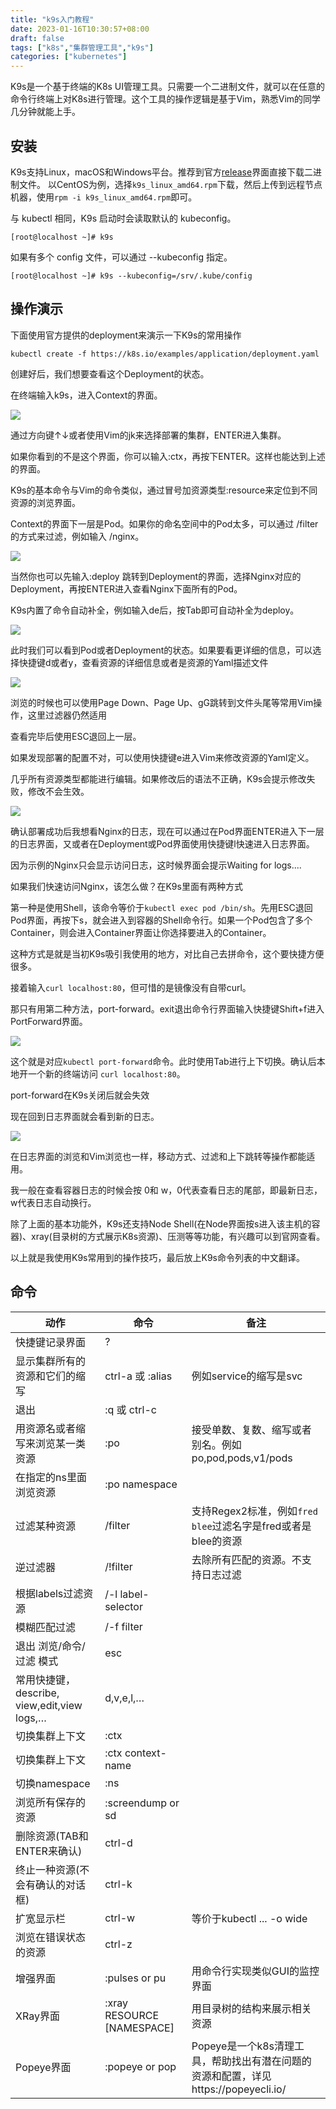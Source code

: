 ```yaml
---
title: "k9s入门教程"
date: 2023-01-16T10:30:57+08:00
draft: false
tags: ["k8s","集群管理工具","k9s"]
categories: ["kubernetes"]
---
```


K9s是一个基于终端的K8s UI管理工具。只需要一个二进制文件，就可以在任意的命令行终端上对K8s进行管理。这个工具的操作逻辑是基于Vim，熟悉Vim的同学几分钟就能上手。

## 安装
K9s支持Linux，macOS和Windows平台。推荐到官方[release](https://github.com/derailed/k9s/releases)界面直接下载二进制文件。
以CentOS为例，选择`k9s_linux_amd64.rpm`下载，然后上传到远程节点机器，使用`rpm -i k9s_linux_amd64.rpm`即可。

与 kubectl 相同，K9s 启动时会读取默认的 kubeconfig。
```
[root@localhost ~]# k9s
```
如果有多个 config 文件，可以通过 --kubeconfig 指定。
```
[root@localhost ~]# k9s --kubeconfig=/srv/.kube/config
```

## 操作演示
下面使用官方提供的deployment来演示一下K9s的常用操作
```
kubectl create -f https://k8s.io/examples/application/deployment.yaml
```
创建好后，我们想要查看这个Deployment的状态。

在终端输入k9s，进入Context的界面。

![](/images/xk9s1.png)

通过方向键↑↓或者使用Vim的jk来选择部署的集群，ENTER进入集群。

如果你看到的不是这个界面，你可以输入:ctx，再按下ENTER。这样也能达到上述的界面。

K9s的基本命令与Vim的命令类似，通过冒号加资源类型:resource来定位到不同资源的浏览界面。

Context的界面下一层是Pod。如果你的命名空间中的Pod太多，可以通过 /filter 的方式来过滤，例如输入 /nginx。

![](/images/xk9s2.png)

当然你也可以先输入:deploy 跳转到Deployment的界面，选择Nginx对应的Deployment，再按ENTER进入查看Nginx下面所有的Pod。

K9s内置了命令自动补全，例如输入de后，按Tab即可自动补全为deploy。

![](/images/xk9s3.png)

此时我们可以看到Pod或者Deployment的状态。如果要看更详细的信息，可以选择快捷键d或者y，查看资源的详细信息或者是资源的Yaml描述文件

![](/images/xk9s4.png)

浏览的时候也可以使用Page Down、Page Up、gG跳转到文件头尾等常用Vim操作，这里过滤器仍然适用

查看完毕后使用ESC退回上一层。

如果发现部署的配置不对，可以使用快捷键e进入Vim来修改资源的Yaml定义。

几乎所有资源类型都能进行编辑。如果修改后的语法不正确，K9s会提示修改失败，修改不会生效。

![](/images/xk9s5.png)

确认部署成功后我想看Nginx的日志，现在可以通过在Pod界面ENTER进入下一层的日志界面，又或者在Deployment或Pod界面使用快捷键l快速进入日志界面。

因为示例的Nginx只会显示访问日志，这时候界面会提示Waiting for logs....

如果我们快速访问Nginx，该怎么做？在K9s里面有两种方式

第一种是使用Shell，该命令等价于`kubectl exec pod /bin/sh`。先用ESC退回Pod界面，再按下s，就会进入到容器的Shell命令行。如果一个Pod包含了多个Container，则会进入Container界面让你选择要进入的Container。

这种方式是就是当初K9s吸引我使用的地方，对比自己去拼命令，这个要快捷方便很多。

接着输入`curl localhost:80`，但可惜的是镜像没有自带curl。

那只有用第二种方法，port-forward。exit退出命令行界面输入快捷键Shift+f进入PortForward界面。

![](/images/xk9s6.png)

这个就是对应`kubectl port-forward`命令。此时使用Tab进行上下切换。确认后本地开一个新的终端访问 `curl localhost:80`。

port-forward在K9s关闭后就会失效

现在回到日志界面就会看到新的日志。

![](/images/xk9s7.png)

在日志界面的浏览和Vim浏览也一样，移动方式、过滤和上下跳转等操作都能适用。

我一般在查看容器日志的时候会按 0和 w，0代表查看日志的尾部，即最新日志，w代表日志自动换行。

除了上面的基本功能外，K9s还支持Node Shell(在Node界面按s进入该主机的容器)、xray(目录树的方式展示K8s资源)、压测等等功能，有兴趣可以到官网查看。

以上就是我使用K9s常用到的操作技巧，最后放上K9s命令列表的中文翻译。

## 命令
|动作	|命令|	备注|	
|-------|-------|-------|
|快捷键记录界面|	?	|	|
|显示集群所有的资源和它们的缩写|	ctrl-a 或 :alias	|例如service的缩写是svc	|
|退出	|:q 或 ctrl-c	|	
|用资源名或者缩写来浏览某一类资源|	:po	|接受单数、复数、缩写或者别名。例如po,pod,pods,v1/pods	|
|在指定的ns里面浏览资源|	:po namespace		|
|过滤某种资源	|/filter	|支持Regex2标准，例如`fred	blee`过滤名字是fred或者是blee的资源|
|逆过滤器|	/!filter|	去除所有匹配的资源。不支持日志过滤	|
|根据labels过滤资源|	/-l label-selector	|	
|模糊匹配过滤	|/-f filter|		
|退出 浏览/命令/过滤 模式|	esc		|
|常用快捷键，describe, view,edit,view logs,…	|d,v,e,l,…		|
|切换集群上下文	|:ctx	|	
|切换集群上下文|	:ctx context-name	|	
|切换namespace|	:ns |		
|浏览所有保存的资源	|:screendump or sd	|	
|删除资源(TAB和ENTER来确认)|	ctrl-d		|
|终止一种资源(不会有确认的对话框)|	ctrl-k		|
|扩宽显示栏|	ctrl-w	|等价于kubectl ... -o wide	|
|浏览在错误状态的资源|	ctrl-z	|	
|增强界面	|:pulses or pu |	用命令行实现类似GUI的监控界面	|
|XRay界面|	:xray RESOURCE [NAMESPACE]|	用目录树的结构来展示相关资源	|
|Popeye界面|	:popeye or pop |	Popeye是一个k8s清理工具，帮助找出有潜在问题的资源和配置，详见https://popeyecli.io/ |

